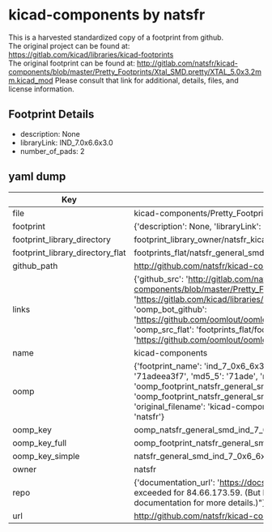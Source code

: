 # kicad-components by natsfr  
This is a harvested standardized copy of a footprint from github.  
The original project can be found at:  
https://gitlab.com/kicad/libraries/kicad-footprints  
The original footprint can be found at:
http://gitlab.com/natsfr/kicad-components/blob/master/Pretty_Footprints/Xtal_SMD.pretty/XTAL_5.0x3.2mm.kicad_mod
Please consult that link for additional, details, files, and license information.  
## Footprint Details
* description: None  
* libraryLink: IND_7.0x6.6x3.0  
* number_of_pads: 2  
## yaml dump  
| Key | Value |  
| --- | --- |  
| file | kicad-components/Pretty_Footprints/General_SMD.pretty/IND_7.0x6.6x3.0.kicad_mod |  
| footprint | {'description': None, 'libraryLink': 'IND_7.0x6.6x3.0', 'number_of_pads': 2} |  
| footprint_library_directory | footprint_library_owner/natsfr_kicad-components |  
| footprint_library_directory_flat | footprints_flat/natsfr_general_smd_ind_7_0x6_6x3_0/working |  
| github_path | http://github.com/natsfr/kicad-components/blob/master/Pretty_Footprints/General_SMD.pretty/IND_7.0x6.6x3.0.kicad_mod |  
| links | {'github_src': 'http://gitlab.com/natsfr/kicad-components/blob/master/Pretty_Footprints/Xtal_SMD.pretty/XTAL_5.0x3.2mm.kicad_mod', 'github_src_repo': 'https://gitlab.com/kicad/libraries/kicad-footprints', 'oomp_bot': 'footprints/natsfr_general_smd_ind_7_0x6_6x3_0/working', 'oomp_bot_github': 'https://github.com/oomlout/oomlout_oomp_footprint_bot/tree/main/footprints/natsfr_general_smd_ind_7_0x6_6x3_0/working', 'oomp_src_flat': 'footprints_flat/footprints_flat/natsfr_general_smd_ind_7_0x6_6x3_0/working', 'oomp_src_flat_github': 'https://github.com/oomlout/oomlout_oomp_footprint_src/tree/main/footprints_flat/natsfr_general_smd_ind_7_0x6_6x3_0/working'} |  
| name | kicad-components |  
| oomp | {'footprint_name': 'ind_7_0x6_6x3_0', 'library_name': 'general_smd', 'md5': '71adeea3f7b53f42ef00b047f0a68358', 'md5_10': '71adeea3f7', 'md5_5': '71ade', 'md5_6': '71adee', 'oomp_key': 'oomp_natsfr_general_smd_ind_7_0x6_6x3_0', 'oomp_key_extra': 'oomp_footprint_natsfr_general_smd_ind_7_0x6_6x3_0', 'oomp_key_full': 'oomp_footprint_natsfr_general_smd_ind_7_0x6_6x3_0_71adee', 'oomp_key_simple': 'natsfr_general_smd_ind_7_0x6_6x3_0', 'original_filename': 'kicad-components/Pretty_Footprints/General_SMD.pretty/IND_7.0x6.6x3.0.kicad_mod', 'owner_name': 'natsfr'} |  
| oomp_key | oomp_natsfr_general_smd_ind_7_0x6_6x3_0 |  
| oomp_key_full | oomp_footprint_natsfr_general_smd_ind_7_0x6_6x3_0 |  
| oomp_key_simple | natsfr_general_smd_ind_7_0x6_6x3_0 |  
| owner | natsfr |  
| repo | {'documentation_url': 'https://docs.github.com/rest/overview/resources-in-the-rest-api#rate-limiting', 'message': "API rate limit exceeded for 84.66.173.59. (But here's the good news: Authenticated requests get a higher rate limit. Check out the documentation for more details.)"} |  
| url | http://github.com/natsfr/kicad-components |  

